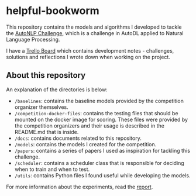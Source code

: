 # helpful-bookworm

This repository contains the models and algorithms I developed to tackle the [AutoNLP Challenge](https://autodl.lri.fr/competitions/35#home), which is a challenge in AutoDL applied to Natural Language Processing.

I have a [Trello Board](https://trello.com/b/mPoXjG5t/helpful-bookworm) which contains development notes - challenges, solutions and reflections I wrote down when working on the project.

## About this repository

An explanation of the directories is below:

* `/baselines`: contains the baseline models provided by the competition organizer themselves.
* `/competition-docker-files`: contains the testing files that should be mounted on the docker image for scoring. These files were provided by the competition organizers and their usage is described in the README.md that is inside.
* `/docs`: contains documents related to this repository.
* `/models`: contains the models I created for the competition.
* `/papers`: contains a series of papers I used as inspiration for tackling this challenge.
* `/scheduler`: contains a scheduler class that is responsible for deciding when to train and when to test.
* `/utils`: contains Python files I found useful while developing the models.

For more information about the experiments, read the [report](docs/report.md).
